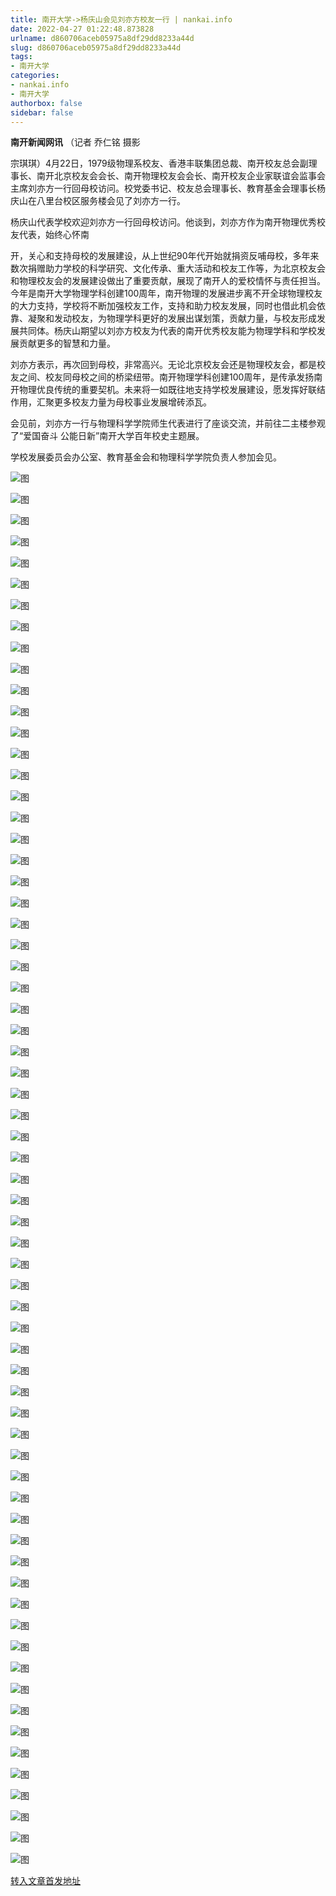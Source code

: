 ```yaml
---
title: 南开大学->杨庆山会见刘亦方校友一行 | nankai.info
date: 2022-04-27 01:22:48.873828
urlname: d860706aceb05975a8df29dd8233a44d
slug: d860706aceb05975a8df29dd8233a44d
tags: 
- 南开大学
categories:
- nankai.info
- 南开大学
authorbox: false
sidebar: false
---
```

**南开新闻网讯** （记者 乔仁铭 摄影

宗琪琪）4月22日，1979级物理系校友、香港丰联集团总裁、南开校友总会副理事长、南开北京校友会会长、南开物理校友会会长、南开校友企业家联谊会监事会主席刘亦方一行回母校访问。校党委书记、校友总会理事长、教育基金会理事长杨庆山在八里台校区服务楼会见了刘亦方一行。

杨庆山代表学校欢迎刘亦方一行回母校访问。他谈到，刘亦方作为南开物理优秀校友代表，始终心怀南
<!--more-->
开，关心和支持母校的发展建设，从上世纪90年代开始就捐资反哺母校，多年来数次捐赠助力学校的科学研究、文化传承、重大活动和校友工作等，为北京校友会和物理校友会的发展建设做出了重要贡献，展现了南开人的爱校情怀与责任担当。今年是南开大学物理学科创建100周年，南开物理的发展进步离不开全球物理校友的大力支持，学校将不断加强校友工作，支持和助力校友发展，同时也借此机会依靠、凝聚和发动校友，为物理学科更好的发展出谋划策，贡献力量，与校友形成发展共同体。杨庆山期望以刘亦方校友为代表的南开优秀校友能为物理学科和学校发展贡献更多的智慧和力量。

刘亦方表示，再次回到母校，非常高兴。无论北京校友会还是物理校友会，都是校友之间、校友同母校之间的桥梁纽带。南开物理学科创建100周年，是传承发扬南开物理优良传统的重要契机。未来将一如既往地支持学校发展建设，愿发挥好联结作用，汇聚更多校友力量为母校事业发展增砖添瓦。

会见前，刘亦方一行与物理科学学院师生代表进行了座谈交流，并前往二主楼参观了“爱国奋斗 公能日新”南开大学百年校史主题展。

学校发展委员会办公室、教育基金会和物理科学学院负责人参加会见。

![图](http://news.nankai.edu.cn/ywsd/system/2022/04/23/g)

![图](http://news.nankai.edu.cn/ywsd/system/2022/04/23/p)

![图](http://news.nankai.edu.cn/ywsd/system/2022/04/23/j)

![图](http://news.nankai.edu.cn/ywsd/system/2022/04/23/)

![图](http://news.nankai.edu.cn/ywsd/system/2022/04/23/e)

![图](http://news.nankai.edu.cn/ywsd/system/2022/04/23/c)

![图](http://news.nankai.edu.cn/ywsd/system/2022/04/23/8)

![图](http://news.nankai.edu.cn/ywsd/system/2022/04/23/8)

![图](http://news.nankai.edu.cn/ywsd/system/2022/04/23/d)

![图](http://news.nankai.edu.cn/ywsd/system/2022/04/23/1)

![图](http://news.nankai.edu.cn/ywsd/system/2022/04/23/a)

![图](http://news.nankai.edu.cn/ywsd/system/2022/04/23/a)

![图](http://news.nankai.edu.cn/ywsd/system/2022/04/23/_)

![图](http://news.nankai.edu.cn/ywsd/system/2022/04/23/4)

![图](http://news.nankai.edu.cn/ywsd/system/2022/04/23/5)

![图](http://news.nankai.edu.cn/ywsd/system/2022/04/23/5)

![图](http://news.nankai.edu.cn/ywsd/system/2022/04/23/5)

![图](http://news.nankai.edu.cn/ywsd/system/2022/04/23/4)

![图](http://news.nankai.edu.cn/ywsd/system/2022/04/23/0)

![图](http://news.nankai.edu.cn/ywsd/system/2022/04/23/0)

![图](http://news.nankai.edu.cn/ywsd/system/2022/04/23/0)

![图](http://news.nankai.edu.cn/ywsd/system/2022/04/23/3)

![图](http://news.nankai.edu.cn/ywsd/system/2022/04/23/0)

![图](http://news.nankai.edu.cn/ywsd/system/2022/04/23/0)

![图](http://news.nankai.edu.cn/)

![图](http://news.nankai.edu.cn/ywsd/system/2022/04/23/5)

![图](http://news.nankai.edu.cn/ywsd/system/2022/04/23/5)

![图](http://news.nankai.edu.cn/ywsd/system/2022/04/23/4)

![图](http://news.nankai.edu.cn/)

![图](http://news.nankai.edu.cn/ywsd/system/2022/04/23/0)

![图](http://news.nankai.edu.cn/ywsd/system/2022/04/23/0)

![图](http://news.nankai.edu.cn/ywsd/system/2022/04/23/0)

![图](http://news.nankai.edu.cn/)

![图](http://news.nankai.edu.cn/ywsd/system/2022/04/23/3)

![图](http://news.nankai.edu.cn/ywsd/system/2022/04/23/0)

![图](http://news.nankai.edu.cn/ywsd/system/2022/04/23/0)

![图](http://news.nankai.edu.cn/)

![图](http://news.nankai.edu.cn/ywsd/system/2022/04/23/c)

![图](http://news.nankai.edu.cn/ywsd/system/2022/04/23/i)

![图](http://news.nankai.edu.cn/ywsd/system/2022/04/23/p)

![图](http://news.nankai.edu.cn/)

![图](http://news.nankai.edu.cn/ywsd/system/2022/04/23/n)

![图](http://news.nankai.edu.cn/ywsd/system/2022/04/23/c)

![图](http://news.nankai.edu.cn/ywsd/system/2022/04/23/)

![图](http://news.nankai.edu.cn/ywsd/system/2022/04/23/u)

![图](http://news.nankai.edu.cn/ywsd/system/2022/04/23/d)

![图](http://news.nankai.edu.cn/ywsd/system/2022/04/23/e)

![图](http://news.nankai.edu.cn/ywsd/system/2022/04/23/)

![图](http://news.nankai.edu.cn/ywsd/system/2022/04/23/i)

![图](http://news.nankai.edu.cn/ywsd/system/2022/04/23/a)

![图](http://news.nankai.edu.cn/ywsd/system/2022/04/23/k)

![图](http://news.nankai.edu.cn/ywsd/system/2022/04/23/n)

![图](http://news.nankai.edu.cn/ywsd/system/2022/04/23/a)

![图](http://news.nankai.edu.cn/ywsd/system/2022/04/23/n)

![图](http://news.nankai.edu.cn/ywsd/system/2022/04/23/)

![图](http://news.nankai.edu.cn/ywsd/system/2022/04/23/s)

![图](http://news.nankai.edu.cn/ywsd/system/2022/04/23/w)

![图](http://news.nankai.edu.cn/ywsd/system/2022/04/23/e)

![图](http://news.nankai.edu.cn/ywsd/system/2022/04/23/n)

![图](http://news.nankai.edu.cn/)

![图](http://news.nankai.edu.cn/)

![图](http://news.nankai.edu.cn/ywsd/system/2022/04/23/:)

![图](http://news.nankai.edu.cn/ywsd/system/2022/04/23/p)

![图](http://news.nankai.edu.cn/ywsd/system/2022/04/23/t)

![图](http://news.nankai.edu.cn/ywsd/system/2022/04/23/t)

![图](http://news.nankai.edu.cn/ywsd/system/2022/04/23/h)

[转入文章首发地址](http://news.nankai.edu.cn/ywsd/system/2022/04/23/030051055.shtml)